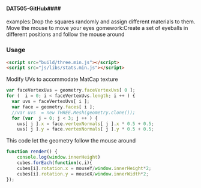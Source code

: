 #### DAT505-GitHub####
examples:Drop the squares randomly and assign different materials to them.
Move the mouse to move your eyes
gomework:Create a set of eyeballs in different positions and follow the mouse around

### Usage ###
```html
<script src="build/three.min.js"></script>
<script src="js/libs/stats.min.js"></script>
```
Modify UVs to accommodate MatCap texture
```javascript
var faceVertexUvs = geometry.faceVertexUvs[ 0 ];
for (  i = 0; i < faceVertexUvs.length; i ++ ) {
  var uvs = faceVertexUvs[ i ];
  var face = geometry.faces[ i ];
  //var uvs  = new THREE.Mesh(geometry.clone());
  for (var  j = 0; j < 3; j ++ ) {
    uvs[ j ].x = face.vertexNormals[ j ].x * 0.5 + 0.5;
    uvs[ j ].y = face.vertexNormals[ j ].y * 0.5 + 0.5;
```
This code let the geometry follow the mouse around
```javascript
function render() {
	console.log(window.innerHeight)
	cubes.forEach(function(c,i){
	cubes[i].rotation.x = mouseY/window.innerHeight*2;
	cubes[i].rotation.y = mouseX/window.innerWidth*2;
});
```

